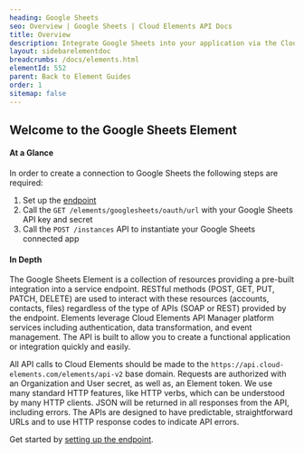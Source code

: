 ```yaml
---
heading: Google Sheets
seo: Overview | Google Sheets | Cloud Elements API Docs
title: Overview
description: Integrate Google Sheets into your application via the Cloud Elements APIs.
layout: sidebarelementdoc
breadcrumbs: /docs/elements.html
elementId: 552
parent: Back to Element Guides
order: 1
sitemap: false
---
```


## Welcome to the Google Sheets Element


#### At a Glance

In order to create a connection to Google Sheets the following steps are required:

1. Set up the [endpoint](googlesheets-endpoint-setup.html)
2. Call the `GET /elements/googlesheets/oauth/url` with your Google Sheets API key and secret
3. Call the `POST /instances` API to instantiate your Google Sheets connected app

#### In Depth

The Google Sheets Element is a collection of resources providing a pre-built integration into a service endpoint. RESTful methods (POST, GET, PUT, PATCH, DELETE) are used to interact with these resources (accounts, contacts, files) regardless of the type of APIs (SOAP or REST) provided by the endpoint. Elements leverage Cloud Elements API Manager platform services including authentication, data transformation, and event management.  The API is built to allow you to create a functional application or integration quickly and easily.

All API calls to Cloud Elements should be made to the `https://api.cloud-elements.com/elements/api-v2` base domain. Requests are authorized with an Organization and User secret, as well as, an Element token.  We use many standard HTTP features, like HTTP verbs, which can be understood by many HTTP clients. JSON will be returned in all responses from the API, including errors. The APIs are designed to have predictable, straightforward URLs and to use HTTP response codes to indicate API errors.

Get started by [setting up the endpoint](googlesheets-endpoint-setup.html).
